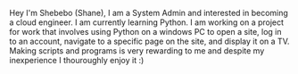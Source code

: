 Hey I'm Shebebo (Shane),
I am a System Admin and interested in becoming a cloud engineer. 
I am currently learning Python. 
I am working on a project for work that involves using Python on a windows PC to open a site, log in to an account, navigate to a specific page on the site, and display it on a TV. 
Making scripts and programs is very rewarding to me and despite my inexperience I thouroughly enjoy it :)
